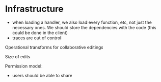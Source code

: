 # Infrastructure

* when loading a handler, we also load every function, etc, not just the necessary ones. We should store the dependencies with the code \(this could be done in the client\)
* traces are out of control

Operational transforms for collaborative editings

Size of edits

Permission model:

* users should be able to share

